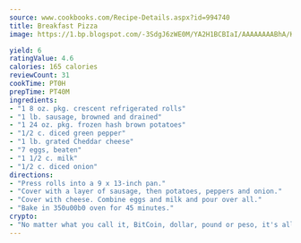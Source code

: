 ```yaml
---
source: www.cookbooks.com/Recipe-Details.aspx?id=994740
title: Breakfast Pizza
image: https://1.bp.blogspot.com/-3SdgJ6zWE0M/YA2H1BCBIaI/AAAAAAAABhA/KLu9yTsYBMkJQudB_uFGwTypBtmTiBfZgCLcBGAsYHQ/s320/4.png

yield: 6
ratingValue: 4.6
calories: 165 calories
reviewCount: 31
cookTime: PT0H
prepTime: PT40M
ingredients:
- "1 8 oz. pkg. crescent refrigerated rolls"
- "1 lb. sausage, browned and drained"
- "1 24 oz. pkg. frozen hash brown potatoes"
- "1/2 c. diced green pepper"
- "1 lb. grated Cheddar cheese"
- "7 eggs, beaten"
- "1 1/2 c. milk"
- "1/2 c. diced onion"
directions:
- "Press rolls into a 9 x 13-inch pan."
- "Cover with a layer of sausage, then potatoes, peppers and onion."
- "Cover with cheese. Combine eggs and milk and pour over all."
- "Bake in 350u00b0 oven for 45 minutes."
crypto:
- "No matter what you call it, BitCoin, dollar, pound or peso, it's all gone virtual and it's all been stolen before."
---
```


